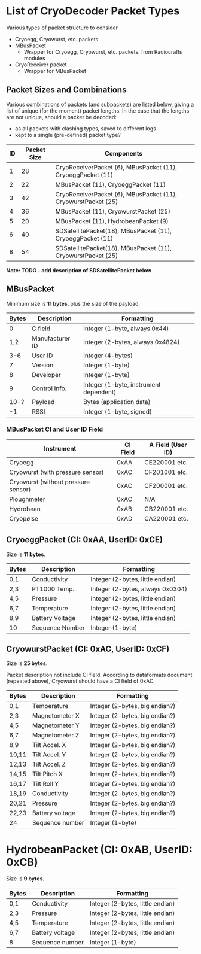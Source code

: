 # List of CryoDecoder Packet Types
Various types of packet structure to consider 

- Cryoegg, Cryowurst, etc. packets
- MBusPacket
    - Wrapper for Cryoegg, Cryowurst, etc. packets. from Radiocrafts modules
- CryoReceiver packet
    - Wrapper for MBusPacket

## Packet Sizes and Combinations
Various combinations of packets (and subpackets) are listed below, giving a list of unique (for the moment) packet lengths.
In the case that the lengths are not unique, should a packet be decoded:

- as all packets with clashing types, saved to different logs
- kept to a single (pre-defined) packet type?

| ID | Packet Size | Components                                                         |
| -- | ----------- | ------------------------------------------------------------------ |
| 1  | 28          | CryoReceiverPacket (6), MBusPacket (11), CryoeggPacket (11)        |
| 2  | 22          | MBusPacket (11), CryoeggPacket (11)                                |
| 3  | 42          | CryoReceiverPacket (6), MBusPacket (11), CryowurstPacket (25)      |
| 4  | 36          | MBusPacket (11), CryowurstPacket (25)                              |
| 5  | 20          | MBusPacket (11), HydrobeanPacket (9)                               |
| 6  | 40          | SDSatellitePacket(18), MBusPacket (11), CryoeggPacket (11)         |
| 8  | 54          | SDSatellitePacket(18), MBusPacket (11), CryowurstPacket (25)       |

**Note: TODO - add description of SDSatellitePacket below**

## MBusPacket
Minimum size is **11 bytes**, plus the size of the payload. 

| Bytes | Description     | Formatting                             |
| ----- | --------------- | -------------------------------------- |
| 0     | C field         | Integer (1-byte, always 0x44)          |
| 1,2   | Manufacturer ID | Integer (2-bytes, always 0x4824)       |
| 3-6   | User ID         | Integer (4-bytes)                      | 
| 7     | Version         | Integer (1-byte)                       | 
| 8     | Developer       | Integer (1-byte)                       | 
| 9     | Control Info.   | Integer (1-byte, instrument dependent) | 
| 10-?  | Payload         | Bytes (application data)               | 
| -1    | RSSI            | Integer (1-byte, signed)               |

### MBusPacket CI and User ID Field 

| Instrument                           | CI Field | A Field (User ID)  |
| ------------------------------------ | -------- | ------------------ |
| Cryoegg                              | 0xAA     | CE220001 etc.      |
| Cryowurst (with pressure sensor)     | 0xAC     | CF201001 etc.      |
| Cryowurst (without pressure sensor)  | 0xAC     | CF200001 etc.      |
| Ploughmeter                          | 0xAC     | N/A                |
| Hydrobean                            | 0xAB     | CB220001 etc.      |
| Cryopølse                            | 0xAD     | CA220001 etc.      |


## CryoeggPacket (CI: 0xAA, UserID: 0xCE)
Size is **11 bytes**.

| Bytes | Description     | Formatting                       |
| ----- | --------------- | -------------------------------- |
| 0,1   | Conductivity    | Integer (2-bytes, little endian) |
| 2,3   | PT1000 Temp.    | Integer (2-bytes, always 0x0304) |
| 4,5   | Pressure        | Integer (2-bytes, little endian) |
| 6,7   | Temperature     | Integer (2-bytes, little endian) |
| 8,9   | Battery Voltage | Integer (2-bytes, little endian) |
| 10    | Sequence Number | Integer (1-byte)                 |
 
## CryowurstPacket (CI: 0xAC, UserID: 0xCF)
Size is **25 bytes**.

Packet description not include CI field. According to dataformats document (repeated above), Cryowurst should have a CI field of 0xAC.

| Bytes | Description     | Formatting                       |
| ----- | --------------- | -------------------------------- |
| 0,1   | Temperature     | Integer (2-bytes, big endian?)   | 
| 2,3   | Magnetometer X  | Integer (2-bytes, big endian?)   |
| 4,5   | Magnetometer Y  | Integer (2-bytes, big endian?)   |
| 6,7   | Magnetometer Z  | Integer (2-bytes, big endian?)   |
| 8,9   | Tilt Accel. X   | Integer (2-bytes, big endian?)   |
| 10,11 | Tilt Accel. Y   | Integer (2-bytes, big endian?)   |
| 12,13 | Tilt Accel. Z   | Integer (2-bytes, big endian?)   |
| 14,15 | Tilt Pitch X    | Integer (2-bytes, big endian?)   |
| 16,17 | Tilt Roll Y     | Integer (2-bytes, big endian?)   |
| 18,19 | Conductivity    | Integer (2-bytes, big endian?)   |
| 20,21 | Pressure        | Integer (2-bytes, big endian?)   |
| 22,23 | Battery voltage | Integer (2-bytes, big endian?)   |
| 24    | Sequence number | Integer (1-byte)                 |

# HydrobeanPacket (CI: 0xAB, UserID: 0xCB)
Size is **9 bytes**.

| Bytes | Description     | Formatting                       |
| ----- | --------------- | -------------------------------- |
| 0,1   | Conductivity    | Integer (2-bytes, little endian) |
| 2,3   | Pressure        | Integer (2-bytes, little endian) |
| 4,5   | Temperature     | Integer (2-bytes, little endian) |
| 6,7   | Battery voltage | Integer (2-bytes, little endian) |
| 8     | Sequence number | Integer (1-byte)                 |
